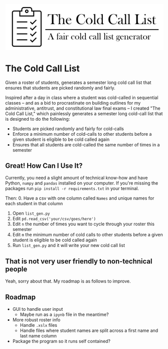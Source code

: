 ![Logo](https://github.com/JakeC007/The-Cold-Call-List/blob/main/imgs/logo.png?raw=true)

# The Cold Call List
Given a roster of students, generates a semester long cold call list that ensures that students are picked randomly and fairly. 

Inspired after a day in class where a student was cold-called in sequential classes – and as a bid to procrastinate on building outlines for my administrative, antitrust, and constitutional law final exams – I created "The Cold Call List," which painlessly generates a semester long cold-call list that is designed to do the following:
-	Students are picked randomly and fairly for cold-calls
-	Enforce a minimum number of cold-calls to other students before a given student is eligible to be cold called again
-	Ensures that all students are cold-called the same number of times in a semester


## Great! How Can I Use It?
Currently, you need a slight amount of technical know-how and have Python, `numpy` and `pandas` installed on your computer. If you're missing the packages run `pip install -r requirements.txt` in your terminal. 

Then:
0. Have a csv with one column called `Names` and unique names for each student in that column 
1. Open `list_gen.py`
2. Edit `pd.read_csv('your/csv/goes/here')`
3. Edit `n` the number of times you want to cycle through your roster this semester
4. Edit `m` the minimum number of cold calls to other students before a given student is eligible to be cold called again
5. Run `list_gen.py` and it will write your new cold call list

## That is not very user friendly to non-technical people
Yeah, sorry about that. My roadmap is as follows to improve.

## Roadmap
- GUI to handle user input
     - Maybe run as a `ipynb` file in the meantime?
- More robust roster info
     - Handle `.xslx` files
     - Handle files where student names are split across a first name and last name column
- Package the program so it runs self contained?

